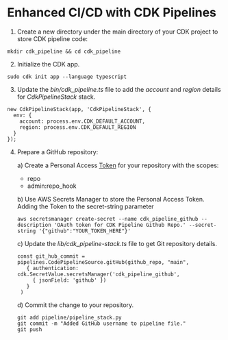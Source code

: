 # Enhanced CI/CD with CDK Pipelines

1) Create a new directory under the main directory of your CDK project to store CDK pipeline code:

```
mkdir cdk_pipeline && cd cdk_pipeline
```

2) Initialize the CDK app. 

```
sudo cdk init app --language typescript
```

3) Update the *bin/cdk_pipeline.ts* file to add the *account* and *region* details for *CdkPipelineStack* stack. 

```
new CdkPipelineStack(app, 'CdkPipelineStack', {  
  env: {
    account: process.env.CDK_DEFAULT_ACCOUNT,
    region: process.env.CDK_DEFAULT_REGION
  }
});
```

4) Prepare a GitHub repository: 
   
   a) Create a Personal Access [Token](https://docs.github.com/en/authentication/keeping-your-account-and-data-secure/managing-your-personal-access-tokens#creating-a-personal-access-token-classic) for your repository with the scopes:
      
    - repo
    - admin:repo_hook

   b) Use AWS Secrets Manager to store the Personal Access Token. Adding the Token to the secret-string parameter

   ```
   aws secretsmanager create-secret --name cdk_pipeline_github --description 'OAuth token for CDK Pipeline Github Repo.' --secret-string '{"github":"YOUR_TOKEN_HERE"}'
   ```

   c) Update the *lib/cdk_pipeline-stack.ts* file to get Git repository details. 

   ```
   const git_hub_commit = pipelines.CodePipelineSource.gitHub(github_repo, "main",
      { authentication: cdk.SecretValue.secretsManager('cdk_pipeline_github', 
        { jsonField: 'github' }) 
      }
    )
   ```

   d) Commit the change to your repository.

   ```
   git add pipeline/pipeline_stack.py
   git commit -m "Added GitHub username to pipeline file."
   git push
   ```

     



